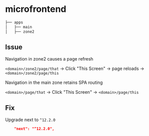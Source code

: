 # microfrontend

```bash
├── apps
│   ├── main
│   ├── zone2
```

## Issue

Navigation in zone2 causes a page refresh

`<domain>/zone2/page/that` -> Click "This Screen" -> page reloads -> `<domain>/zone2/page/this`

Navigation in the main zone retains SPA routing

`<domain>/page/that` -> Click "This Screen" -> `<domain>/page/this`

## Fix

Upgrade next to `^12.2.0`

```json
    "next": "^12.2.0",
```
